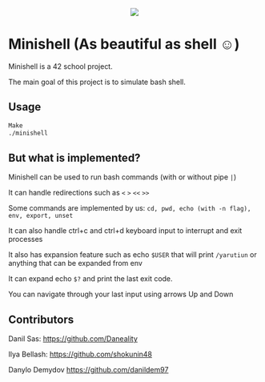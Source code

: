 <p align="center">
  <img src = "https://user-images.githubusercontent.com/91738456/215802454-136c717c-c15a-4b3a-98db-44d4852b5ca8.png" />
</p>

# Minishell (As beautiful as shell ☺️)

Minishell is a 42 school project. 

The main goal of this project is to simulate bash shell.

## Usage

```bash
Make
./minishell
```

## But what is implemented?
Minishell can be used to run bash commands (with or without pipe ```|```)

It can handle redirections such as ```<```  ```>```  ```<<```  ```>>```

Some commands are implemented by us: ```cd, pwd, echo (with -n flag), env, export, unset```

It can also handle ctrl+c and ctrl+d keyboard input to interrupt and exit processes

It also has expansion feature such as echo ```$USER``` that will print ```/yarutiun``` or anything that can be expanded from env

It can expand echo ```$?``` and print the last exit code.

You can navigate through your last input using arrows Up and Down

## Contributors
Danil Sas:
https://github.com/Daneality

Ilya Bellash:
https://github.com/shokunin48

Danylo Demydov
https://github.com/danildem97
